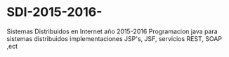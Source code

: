 # SDI-2015-2016-
Sistemas Distribuidos en Internet año 2015-2016
Programacion java para sistemas distribuidos implementaciones JSP's, JSF, servicios REST, SOAP ,ect
